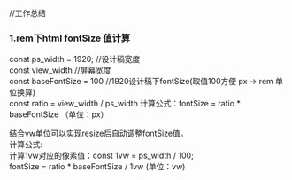  //工作总结

### 1.rem下html fontSize 值计算

const ps_width = 1920;  //设计稿宽度  <br />
const view_width       //屏幕宽度  <br />
const baseFontSize = 100  //1920设计稿下fontSize(取值100方便 px -> rem 单位换算)  <br />
const ratio = view_width / ps_width
计算公式：fontSize = ratio * baseFontSize （单位：px）<br />

结合vw单位可以实现resize后自动调整fontSize值。<br />
计算公式: <br />
计算1vw对应的像素值：const 1vw = ps_width / 100; <br />
fontSize = ratio * baseFontSize / 1vw (单位：vw) <br />

